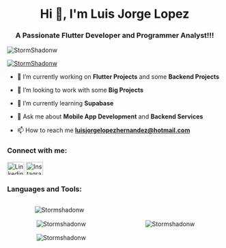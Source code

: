 <h1 align="center">Hi 👋, I'm Luis Jorge Lopez </h1>
<h3 align="center">A Passionate Flutter Developer and Programmer Analyst!!!</h3>

<p align="left"> <img src="https://komarev.com/ghpvc/?username=StormShadonw&label=Profile%20views&color=0e75b6&style=flat&abbreviated=true" alt="StormShadonw" /> </p>

<p align="left"> <a href="https://github.com/ryo-ma/github-profile-trophy"><img src="https://github-profile-trophy.vercel.app/?username=StormShadonw" alt="StormShadonw" /></a> </p>

- 🔭 I’m currently working on **Flutter Projects** and some **Backend Projects**

- 👯 I’m looking to work with some **Big Projects**

- 🌱 I’m currently learning **Supabase**

- 💬 Ask me about **Mobile App Development** and **Backend Services**

- 📫 How to reach me **luisjorgelopezhernandez@hotmail.com**

<h3 align="left">Connect with me:</h3>
<p align="left">
<a href="https://www.linkedin.com/in/luis-jorge-l%C3%B3pez-hern%C3%A1ndez-9a864a12a/" target="blank"><img align="center" src="https://raw.githubusercontent.com/rahuldkjain/github-profile-readme-generator/master/src/images/icons/Social/linked-in-alt.svg" alt="Linkedin user" height="30" width="40" /></a>
<a href="https://www.instagram.com/jorgelopezh31/?hl=es-la" target="blank"><img align="center" src="https://raw.githubusercontent.com/rahuldkjain/github-profile-readme-generator/master/src/images/icons/Social/instagram.svg" alt="Instagram" height="30" width="40" /></a>
</p>

<h3 align="left">Languages and Tools:</h3>
<!-- <p align="left"> <a href="https://developer.android.com" target="_blank" rel="noreferrer"> <img src="https://raw.githubusercontent.com/devicons/devicon/master/icons/android/android-original-wordmark.svg" alt="android" width="40" height="40"/> </a> <a href="https://dart.dev" target="_blank" rel="noreferrer"> <img src="https://www.vectorlogo.zone/logos/dartlang/dartlang-icon.svg" alt="dart" width="40" height="40"/> </a> <a href="https://www.figma.com/" target="_blank" rel="noreferrer"> <img src="https://www.vectorlogo.zone/logos/figma/figma-icon.svg" alt="figma" width="40" height="40"/> </a> <a href="https://firebase.google.com/" target="_blank" rel="noreferrer"> <img src="https://www.vectorlogo.zone/logos/firebase/firebase-icon.svg" alt="firebase" width="40" height="40"/> </a> <a href="https://flutter.dev" target="_blank" rel="noreferrer"> <img src="https://www.vectorlogo.zone/logos/flutterio/flutterio-icon.svg" alt="flutter" width="40" height="40"/> </a> <a href="https://git-scm.com/" target="_blank" rel="noreferrer"> <img src="https://www.vectorlogo.zone/logos/git-scm/git-scm-icon.svg" alt="git" width="40" height="40"/> </a> <a href="https://kotlinlang.org" target="_blank" rel="noreferrer"> <img src="https://www.vectorlogo.zone/logos/kotlinlang/kotlinlang-icon.svg" alt="kotlin" width="40" height="40"/> </a> <a href="https://postman.com" target="_blank" rel="noreferrer"> <img src="https://www.vectorlogo.zone/logos/getpostman/getpostman-icon.svg" alt="postman" width="40" height="40"/> </a> <a href="https://developer.apple.com/swift/" target="_blank" rel="noreferrer"> <img src="https://raw.githubusercontent.com/devicons/devicon/master/icons/swift/swift-original.svg" alt="swift" width="40" height="40"/> </a> </p> -->

<div class="container" style="display: flex;justify-content: space-around;align-items: center;">
  <div class="left" style="margin-right: 5px;">
    <p><img align="center" src="https://github-readme-stats.vercel.app/api?username=StormShadonw&show_icons=true" alt="Stormshadonw" /></p>

  <p>&nbsp;<img align="center" src="https://github-readme-stats.vercel.app/api/top-langs/?username=StormShadonw&hide_progress=true" alt="Stormshadonw" /></p>

  <p>&nbsp;<img align="center" src="https://github-readme-streak-stats.herokuapp.com/?user=stormshadonw" alt="Stormshadonw" /></p>
  </div>

  <div class="right" style="margin-left: 5px;">
    <p><img align="center" src="https://github-readme-stats.vercel.app/api/wakatime?username=llopez&layout=compact" alt="Stormshadonw" /></p>
  </div>
</div>
